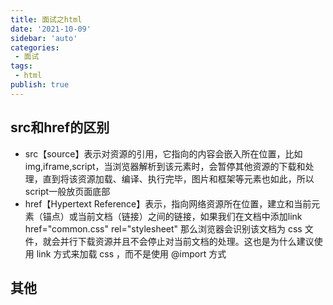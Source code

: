 ```yaml
---
title: 面试之html
date: '2021-10-09'
sidebar: 'auto'
categories:
 - 面试
tags:
 - html
publish: true
---
```


##  src和href的区别
- src【source】表示对资源的引用，它指向的内容会嵌入所在位置，比如img,iframe,script，当浏览器解析到该元素时，会暂停其他资源的下载和处理，直到将该资源加载、编译、执行完毕，图片和框架等元素也如此，所以script一般放页面底部
- href【Hypertext Reference】表示，指向网络资源所在位置，建立和当前元素（锚点）或当前文档（链接）之间的链接，如果我们在文档中添加link href="common.css" rel="stylesheet" 那么浏览器会识别该文档为 css 文件，就会并行下载资源并且不会停止对当前文档的处理。这也是为什么建议使用 link 方式来加载 css ，而不是使用 @import 方式

## 其他

